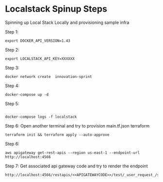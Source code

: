 # Localstack Spinup Steps
Spinning up Local Stack Locally and provisioning sample infra

Step 1:
```
export DOCKER_API_VERSION=1.43
```
Step 2:
```
export LOCALSTACK_API_KEY=XXXXXX
```

Step 3:
```
docker network create  innovation-sprint
```

Step 4:
```
docker-compose up -d
```

Step 5:
```

docker-compose logs -f localstack
```

Step 6:
Open another terminal and try to provision main.tf.json terraform
```
terraform init && terraform apply --auto-approve
```

Step 6:

```
aws apigateway get-rest-apis --region us-east-1 --endpoint-url http://localhost:4566
```


Step 7:
Get associated api gateway code and try to render the endpoint

```
http://localhost:4566/restapis/<<APIGATEWAYCODE>>/test/_user_request_/sample
```